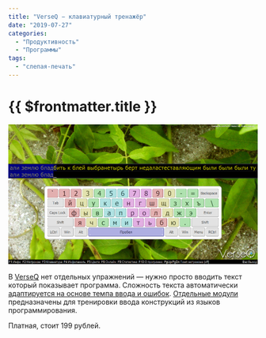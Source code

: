 ```yaml
---
title: "VerseQ − клавиатурный тренажёр"
date: "2019-07-27"
categories: 
  - "Продуктивность"
  - "Программы"
tags: 
  - "слепая-печать"
---
```


# {{ $frontmatter.title }}

![Скриншот клавиатурного тренажера VerseQ](images/verseq.png)

В [VerseQ](https://verseq.ru/) нет отдельных упражнений — нужно просто вводить текст который показывает программа. Сложность текста автоматически [адаптируется на основе темпа ввода и ошибок](https://www.verseq.ru/support/manual). [Отдельные модули](https://www.verseq.ru/download) предназначены для тренировки ввода конструкций из языков программирования.

Платная, стоит 199 рублей.
